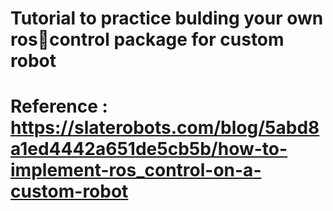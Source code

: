 # Tutorial to practice bulding your own roscontrol package for custom robot
# Reference : https://slaterobots.com/blog/5abd8a1ed4442a651de5cb5b/how-to-implement-ros_control-on-a-custom-robot

